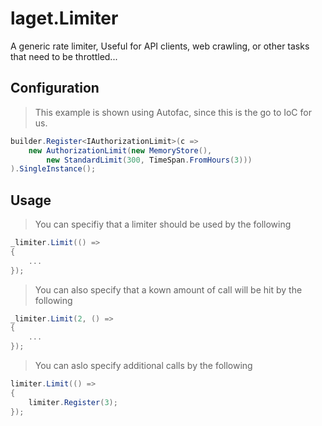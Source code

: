 ﻿# laget.Limiter
A generic rate limiter, Useful for API clients, web crawling, or other tasks that need to be throttled...

## Configuration
> This example is shown using Autofac, since this is the go to IoC for us.
```c#
builder.Register<IAuthorizationLimit>(c =>
    new AuthorizationLimit(new MemoryStore(),
        new StandardLimit(300, TimeSpan.FromHours(3)))
).SingleInstance();
```

## Usage
> You can specifiy that a limiter should be used by the following
```c#
_limiter.Limit(() =>
{
    ...
});
```

> You can also specify that a kown amount of call will be hit by the following
```c#
_limiter.Limit(2, () =>
{
    ...
});
```

> You can aslo specify additional calls by the following
```c#
limiter.Limit(() =>
{
    limiter.Register(3);
});
```